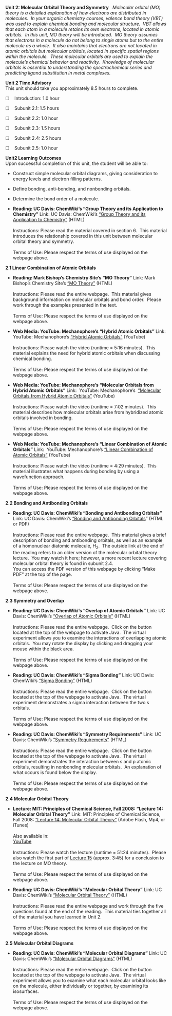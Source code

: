 **Unit 2: Molecular Orbital Theory and Symmetry** <span id="2"></span> 
*Molecular orbital (MO) theory is a detailed explanation of how
electrons are distributed in molecules.  In your organic chemistry
courses, valence bond theory (VBT) was used to explain chemical bonding
and molecular structure.  VBT allows that each atom in a molecule
retains its own electrons, located in atomic orbitals.  In this unit, MO
theory will be introduced.  MO theory assumes that electrons in a
molecule do not belong to single atoms but to the entire molecule as a
whole.  It also maintains that electrons are not located in atomic
orbitals but molecular orbitals, located in specific spatial regions
within the molecule.  These molecular orbitals are used to explain the
molecule’s chemical behavior and reactivity.  Knowledge of molecular
orbitals is essential to understanding the spectrochemical series and
predicting ligand substitution in metal complexes.*

**Unit 2 Time Advisory**  
This unit should take you approximately 8.5 hours to complete.  
  
 ☐    Introduction: 1.0 hour  
  
 ☐    Subunit 2.1: 1.5 hours  
  
 ☐    Subunit 2.2: 1.0 hour  
  
 ☐    Subunit 2.3: 1.5 hours  
  
 ☐    Subunit 2.4: 2.5 hours  
  
 ☐    Subunit 2.5: 1.0 hour

**Unit2 Learning Outcomes**  
Upon successful completion of this unit, the student will be able to:  
  
-   Construct simple molecular orbital diagrams, giving consideration to
    energy levels and electron filling patterns.
-   Define bonding, anti-bonding, and nonbonding orbitals.
-   Determine the bond order of a molecule.

-   **Reading: UC Davis: ChemWiki’s “Group Theory and its Application to
    Chemistry”**
    Link: UC Davis: ChemWiki’s [“Group Theory and its Application to
    Chemistry](http://chemwiki.ucdavis.edu/Physical_Chemistry/Symmetry/Group_Theory%3A_Application)[”](http://chemwiki.ucdavis.edu/Physical_Chemistry/Symmetry/Character_Table) (HTML)  
        
     Instructions: Please read the material covered in section 6.  This
    material introduces the relationship covered in this unit between
    molecular orbital theory and symmetry.  
        
     Terms of Use: Please respect the terms of use displayed on the
    webpage above.

**2.1 Linear Combination of Atomic Orbitals** <span id="2.1"></span> 
-   **Reading: Mark Bishop’s Chemistry Site’s “MO Theory”**
    Link: Mark Bishop’s Chemistry Site’s [“MO
    Theory”](http://www.mpcfaculty.net/mark_bishop/molecular_orbital_theory.htm) (HTML)  
        
     Instructions: Please read the entire webpage.  This material gives
    background information on molecular orbitals and bond order.  Please
    work through the examples presented in the text.  
        
     Terms of Use: Please respect the terms of use displayed on the
    webpage above.

-   **Web Media: YouTube: Mechanophore’s “Hybrid Atomic Orbitals”**
    Link: YouTube: Mechanophore’s [“Hybrid Atomic
    Orbitals”](http://youtu.be/8BZrsT0TWz8) (YouTube)  
        
     Instructions: Please watch the video (runtime = 5:16 minutes). 
    This material explains the need for hybrid atomic orbitals when
    discussing chemical bonding.  
        
     Terms of Use: Please respect the terms of use displayed on the
    webpage above.

-   **Web Media: YouTube: Mechanophore’s “Molecular Orbitals from Hybrid
    Atomic Orbitals”**
    Link:  YouTube: Mechanophore’s  [”Molecular Orbitals from Hybrid
    Atomic Orbitals”](http://youtu.be/nyGwGY88OEI) (YouTube)  
        
     Instructions: Please watch the video (runtime = 7:02 minutes). 
    This material describes how molecular orbitals arise from hybridized
    atomic orbitals involved in bonding.  
        
     Terms of Use: Please respect the terms of use displayed on the
    webpage above.

-   **Web Media: YouTube: Mechanophore’s “Linear Combination of Atomic
    Orbitals”**
    Link:  YouTube: Mechanophore’s [“Linear Combination of Atomic
    Orbitals”](http://youtu.be/D6Km_C1HpbU) (YouTube)  
        
     Instructions: Please watch the video (runtime = 4:29 minutes). 
    This material illustrates what happens during bonding by using a
    wavefunction approach.  
        
     Terms of Use: Please respect the terms of use displayed on the
    webpage above.

**2.2 Bonding and Antibonding Orbitals** <span id="2.2"></span> 
-   **Reading: UC Davis: ChemWiki’s “Bonding and Antibonding Orbitals”**
    Link: UC Davis: ChemWiki’s [“Bonding and Antibonding
    Orbitals](http://chemwiki.ucdavis.edu/Theoretical_Chemistry/Chemical_Bonding/Molecular_Orbital_Theory/Bonding_and_antibonding_orbitals)”
    (HTML or PDF)  
        
     Instructions: Please read the entire webpage.  This material gives
    a brief description of bonding and antibonding orbitals, as well as
    an example of a homonuclear diatomic molecule, H<sub>2</sub>.  The
    outside link at the end of the reading refers to an older version of
    the molecular orbital theory lecture.  You may watch it here;
    however, a more recent lecture covering molecular orbital theory is
    found in subunit 2.4.    
     You can access the PDF version of this webpage by clicking “Make
    PDF” at the top of the page.   
        
     Terms of Use: Please respect the terms of use displayed on the
    webpage above. 

**2.3 Symmetry and Overlap** <span id="2.3"></span> 
-   **Reading: UC Davis: ChemWiki’s “Overlap of Atomic Orbitals”**
    Link: UC Davis: ChemWiki’s [“Overlap of Atomic
    Orbitals”](https://web.archive.org/web/20130526035001/http://chemwiki.ucdavis.edu/Virtual_Chemistry_Experiments/Molecular_Orbitals/Overlap_of_Atomic_Orbitals) (HTML)  
        
     Instructions: Please read the entire webpage.  Click on the button
    located at the top of the webpage to activate Java.  The virtual
    experiment allows you to examine the interactions of overlapping
    atomic orbitals.  You may rotate the display by clicking and
    dragging your mouse within the black area.        
         
     Terms of Use: Please respect the terms of use displayed on the
    webpage above.

-   **Reading: UC Davis: ChemWiki’s “Sigma Bonding”**
    Link: UC Davis: ChemWiki’s [“Sigma
    Bonding”](http://chemwiki.ucdavis.edu/Physical_Chemistry/Quantum_Mechanics/Virtual:_Molecular_Orbitals/Overlap_of_Atomic_Orbitals/Sigma_Bonding%20) (HTML)  
        
     Instructions: Please read the entire webpage.  Click on the button
    located at the top of the webpage to activate Java.  The virtual
    experiment demonstrates a sigma interaction between the two s
    orbitals.   
        
     Terms of Use: Please respect the terms of use displayed on the
    webpage above.

-   **Reading: UC Davis: ChemWiki’s “Symmetry Requirements”**
    Link: UC Davis: ChemWiki’s [“Symmetry
    Requirements”](http://chemwiki.ucdavis.edu/Physical_Chemistry/Quantum_Mechanics/Virtual:_Molecular_Orbitals/Overlap_of_Atomic_Orbitals/Symmetry_Requirements%20%20) (HTML)  
        
     Instructions: Please read the entire webpage.  Click on the button
    located at the top of the webpage to activate Java.  The virtual
    experiment demonstrates the interaction between s and p atomic
    orbitals, resulting in nonbonding molecular orbitals.  An
    explanation of what occurs is found below the display.      
        
     Terms of Use: Please respect the terms of use displayed on the
    webpage above.

**2.4 Molecular Orbital Theory** <span id="2.4"></span> 
-   **Lecture: MIT: Principles of Chemical Science, Fall 2008: “Lecture
    14: Molecular Orbital Theory”**
    Link: MIT: Principles of Chemical Science, Fall 2008: [“Lecture 14:
    Molecular Orbital
    Theory”](http://ocw.mit.edu/courses/chemistry/5-111-principles-of-chemical-science-fall-2008/video-lectures/lecture-14/) (Adobe
    Flash, Mp4, or iTunes)  
        
     Also available in:  
     [YouTube](http://www.youtube.com/watch?v=llaa-iEYDLI)  
        
     Instructions: Please watch the lecture (runtime = 51:24 minutes). 
    Please also watch the first part of [Lecture
    15](http://ocw.mit.edu/courses/chemistry/5-111-principles-of-chemical-science-fall-2008/video-lectures/lecture-15/) (approx.
    3:45) for a conclusion to the lecture on MO theory.  
        
     Terms of Use: Please respect the terms of use displayed on the
    webpage above.

-   **Reading: UC Davis: ChemWiki’s “Molecular Orbital Theory”**
    Link: UC Davis: ChemWiki’s [“Molecular Orbital
    Theory”](http://chemwiki.ucdavis.edu/Theoretical_Chemistry/Chemical_Bonding/Molecular_Orbital_Theory%20%20) (HTML)  
        
     Instructions: Please read the entire webpage and work through the
    five questions found at the end of the reading.  This material ties
    together all of the material you have learned in Unit 2.       
        
     Terms of Use: Please respect the terms of use displayed on the
    webpage above.

**2.5 Molecular Orbital Diagrams** <span id="2.5"></span> 
-   **Reading: UC Davis: ChemWiki’s “Molecular Orbital Diagrams”**
    Link: UC Davis: ChemWiki’s [“Molecular Orbital
    Diagrams”](http://chemwiki.ucdavis.edu/Virtual_Chemistry_Experiments/Molecular_Orbitals/Molecular_Orbital_Diagrams) (HTML)  
        
     Instructions: Please read the entire webpage.  Click on the button
    located at the top of the webpage to activate Java.  The virtual
    experiment allows you to examine what each molecular orbital looks
    like on the molecule, either individually or together, by examining
    its isosurfaces.     
        
     Terms of Use: Please respect the terms of use displayed on the
    webpage above.


